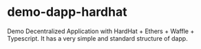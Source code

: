 # demo-dapp-hardhat
Demo Decentralized Application with HardHat + Ethers + Waffle + Typescript.
It has a very simple and standard structure of dapp.
